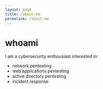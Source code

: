 ```yaml
---
layout: page
title: /about-me
permalink: /about-me
---
```


# whoami

I am a cybersecurity enthousiast interested in:
- network pentesting
- web applications pentesting
- active directory pentesting
- incident response
